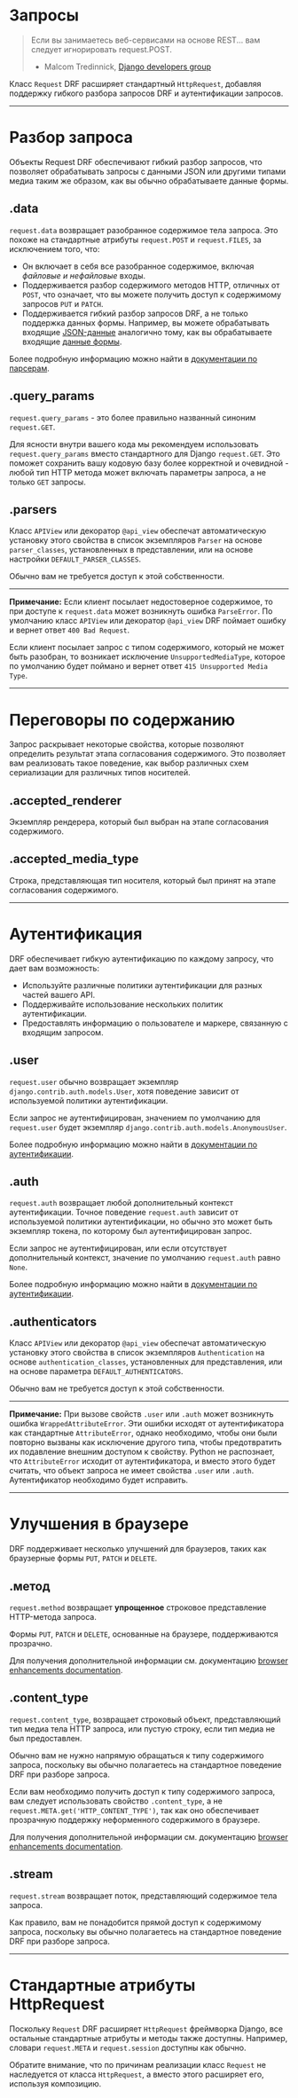 <!-- TRANSLATED by md-translate -->
# Запросы

> Если вы занимаетесь веб-сервисами на основе REST... вам следует игнорировать request.POST.
>
> - Malcom Tredinnick, [Django developers group](https://groups.google.com/d/topic/django-developers/dxI4qVzrBY4/discussion)

Класс `Request` DRF расширяет стандартный `HttpRequest`, добавляя поддержку гибкого разбора запросов DRF и аутентификации запросов.

---

# Разбор запроса

Объекты Request DRF обеспечивают гибкий разбор запросов, что позволяет обрабатывать запросы с данными JSON или другими типами медиа таким же образом, как вы обычно обрабатываете данные формы.

## .data

`request.data` возвращает разобранное содержимое тела запроса. Это похоже на стандартные атрибуты `request.POST` и `request.FILES`, за исключением того, что:

* Он включает в себя все разобранное содержимое, включая *файловые и нефайловые* входы.
* Поддерживается разбор содержимого методов HTTP, отличных от `POST`, что означает, что вы можете получить доступ к содержимому запросов `PUT` и `PATCH`.
* Поддерживается гибкий разбор запросов DRF, а не только поддержка данных формы. Например, вы можете обрабатывать входящие [JSON-данные](parsers.md#jsonparser) аналогично тому, как вы обрабатываете входящие [данные формы](parsers.md#formparser).

Более подробную информацию можно найти в [документации по парсерам](parsers.md).

## .query_params

`request.query_params` - это более правильно названный синоним `request.GET`.

Для ясности внутри вашего кода мы рекомендуем использовать `request.query_params` вместо стандартного для Django `request.GET`. Это поможет сохранить вашу кодовую базу более корректной и очевидной - любой тип HTTP метода может включать параметры запроса, а не только `GET` запросы.

## .parsers

Класс `APIView` или декоратор `@api_view` обеспечат автоматическую установку этого свойства в список экземпляров `Parser` на основе `parser_classes`, установленных в представлении, или на основе настройки `DEFAULT_PARSER_CLASSES`.

Обычно вам не требуется доступ к этой собственности.

---

**Примечание:** Если клиент посылает недостоверное содержимое, то при доступе к `request.data` может возникнуть ошибка `ParseError`. По умолчанию класс `APIView` или декоратор `@api_view` DRF поймает ошибку и вернет ответ `400 Bad Request`.

Если клиент посылает запрос с типом содержимого, который не может быть разобран, то возникает исключение `UnsupportedMediaType`, которое по умолчанию будет поймано и вернет ответ `415 Unsupported Media Type`.

---

# Переговоры по содержанию

Запрос раскрывает некоторые свойства, которые позволяют определить результат этапа согласования содержимого. Это позволяет вам реализовать такое поведение, как выбор различных схем сериализации для различных типов носителей.

## .accepted_renderer

Экземпляр рендерера, который был выбран на этапе согласования содержимого.

## .accepted_media_type

Строка, представляющая тип носителя, который был принят на этапе согласования содержимого.

---

# Аутентификация

DRF обеспечивает гибкую аутентификацию по каждому запросу, что дает вам возможность:

* Используйте различные политики аутентификации для разных частей вашего API.
* Поддерживайте использование нескольких политик аутентификации.
* Предоставлять информацию о пользователе и маркере, связанную с входящим запросом.

## .user

`request.user` обычно возвращает экземпляр `django.contrib.auth.models.User`, хотя поведение зависит от используемой политики аутентификации.

Если запрос не аутентифицирован, значением по умолчанию для `request.user` будет экземпляр `django.contrib.auth.models.AnonymousUser`.

Более подробную информацию можно найти в [документации по аутентификации](authentication.md).

## .auth

`request.auth` возвращает любой дополнительный контекст аутентификации. Точное поведение `request.auth` зависит от используемой политики аутентификации, но обычно это может быть экземпляр токена, по которому был аутентифицирован запрос.

Если запрос не аутентифицирован, или если отсутствует дополнительный контекст, значение по умолчанию `request.auth` равно `None`.

Более подробную информацию можно найти в [документации по аутентификации](authentication.md).

## .authenticators

Класс `APIView` или декоратор `@api_view` обеспечат автоматическую установку этого свойства в список экземпляров `Authentication` на основе `authentication_classes`, установленных для представления, или на основе параметра `DEFAULT_AUTHENTICATORS`.

Обычно вам не требуется доступ к этой собственности.

---

**Примечание:** При вызове свойств `.user` или `.auth` может возникнуть ошибка `WrappedAttributeError`. Эти ошибки исходят от аутентификатора как стандартные `AttributeError`, однако необходимо, чтобы они были повторно вызваны как исключение другого типа, чтобы предотвратить их подавление внешним доступом к свойству. Python не распознает, что `AttributeError` исходит от аутентификатора, и вместо этого будет считать, что объект запроса не имеет свойства `.user` или `.auth`. Аутентификатор необходимо будет исправить.

---

# Улучшения в браузере

DRF поддерживает несколько улучшений для браузеров, таких как браузерные формы `PUT`, `PATCH` и `DELETE`.

## .метод

`request.method` возвращает **упрощенное** строковое представление HTTP-метода запроса.

Формы `PUT`, `PATCH` и `DELETE`, основанные на браузере, поддерживаются прозрачно.

Для получения дополнительной информации см. документацию [browser enhancements documentation](../topics/browser-enhancements.md).

## .content_type

`request.content_type`, возвращает строковый объект, представляющий тип медиа тела HTTP запроса, или пустую строку, если тип медиа не был предоставлен.

Обычно вам не нужно напрямую обращаться к типу содержимого запроса, поскольку вы обычно полагаетесь на стандартное поведение DRF при разборе запроса.

Если вам необходимо получить доступ к типу содержимого запроса, вам следует использовать свойство `.content_type`, а не `request.META.get('HTTP_CONTENT_TYPE')`, так как оно обеспечивает прозрачную поддержку неформенного содержимого в браузере.

Для получения дополнительной информации см. документацию [browser enhancements documentation](../topics/browser-enhancements.md).

## .stream

`request.stream` возвращает поток, представляющий содержимое тела запроса.

Как правило, вам не понадобится прямой доступ к содержимому запроса, поскольку вы обычно полагаетесь на стандартное поведение DRF при разборе запроса.

---

# Стандартные атрибуты HttpRequest

Поскольку `Request` DRF расширяет `HttpRequest` фреймворка Django, все остальные стандартные атрибуты и методы также доступны. Например, словари `request.META` и `request.session` доступны как обычно.

Обратите внимание, что по причинам реализации класс `Request` не наследуется от класса `HttpRequest`, а вместо этого расширяет его, используя композицию.
